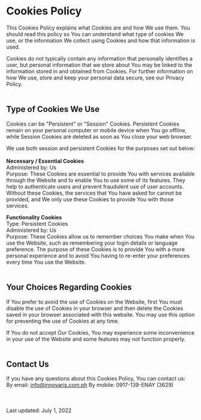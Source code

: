 # Cookies Policy

This Cookies Policy explains what Cookies are and how We use them. You should read this policy so You can understand what type of cookies We use, or the information We collect using Cookies and how that information is used.

Cookies do not typically contain any information that personally identifies a user, but personal information that we store about You may be linked to the information stored in and obtained from Cookies. For further information on how We use, store and keep your personal data secure, see our Privacy Policy.
<br/>
<br/>

## Type of Cookies We Use
Cookies can be "Persistent" or "Session" Cookies. Persistent Cookies remain on your personal computer or mobile device when You go offline, while Session Cookies are deleted as soon as You close your web browser.
<br/>

We use both session and persistent Cookies for the purposes set out below:\
<br/>
**Necessary / Essential Cookies**\
Administered by: Us\
Purpose: These Cookies are essential to provide You with services available through the Website and to enable You to use some of its features. They help to authenticate users and prevent fraudulent use of user accounts. Without these Cookies, the services that You have asked for cannot be provided, and We only use these Cookies to provide You with those services.

**Functionality Cookies**\
Type: Persistent Cookies\
Administered by: Us\
Purpose: These Cookies allow us to remember choices You make when You use the Website, such as remembering your login details or language preference. The purpose of these Cookies is to provide You with a more personal experience and to avoid You having to re-enter your preferences every time You use the Website.
<br/>
<br/>

## Your Choices Regarding Cookies
If You prefer to avoid the use of Cookies on the Website, first You must disable the use of Cookies in your browser and then delete the Cookies saved in your browser associated with this website. You may use this option for preventing the use of Cookies at any time.

If You do not accept Our Cookies, You may experience some inconvenience in your use of the Website and some features may not function properly.
<br/>
<br/>

## Contact Us
If you have any questions about this Cookies Policy, You can contact us:\
By email: info@innovaris.com.ph
By mobile: 0917-139-ENAY (3629)
<br/>
<br/>
<br/>
<br/>
Last updated: July 1, 2022
